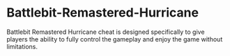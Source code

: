 # Battlebit-Remastered-Hurricane
Battlebit Remastered Hurricane cheat is designed specifically to give players the ability to fully control the gameplay and enjoy the game without limitations.
